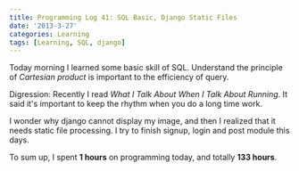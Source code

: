 ```yaml
---
title: Programming Log 41: SQL Basic, Django Static Files
date: '2013-3-27'
categories: Learning
tags: [Learning, SQL, django]
---
```


Today morning I learned some basic skill of SQL. Understand the principle of *Cartesian product* is important to the efficiency of query.

Digression: Recently I read *What I Talk About When I Talk About Running*. It said it's important to keep the rhythm when you do a long time work.

I wonder why django cannot display my image, and then I realized that it needs static file processing. I try to finish signup, login and post module this days.

To sum up, I spent **1 hours** on programming today, and totally **133 hours**.